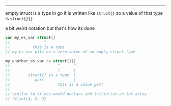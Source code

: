 ---

empty struct is a type in go it is written like `struct{}`
so a value of that type is `struct{}{}`

a bit weird notation but that's how its done

```go
var my_es_var struct{}
//               ^
//          this is a type
// my_es_var will be a zero value of an empty struct type

my_another_es_var := struct{}{}
//                     ^      ^
//                     |      |
//        struct{} is a type  |
//           part             |
//                     this is a value part
//
// similar to if you would declare and initialize an int array
// [3]int{1, 2, 3}
```
